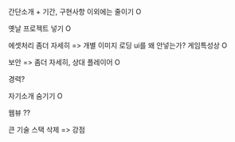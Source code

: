 
간단소개 + 기간, 구현사항 이외에는 줄이기 O

옛날 프로젝트 넣기 O

에셋처리 좀더 자세히 => 개별 이미지 로딩 ui를 왜 안넣는가? 게임특성상 O

보안 => 좀더 자세히, 상대 플레이어 O

경력?

자기소개 숨기기 O

웹뷰 ??

큰 기술 스택 삭제 => 강점